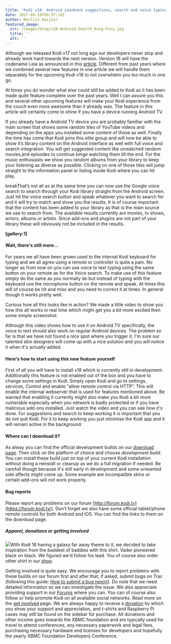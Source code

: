 ```yaml
---
title: 'Kodi v18: Android Leanback suggestions, search and voice typing'
date: 2017-04-28T09:37:14Z
author: Martijn Kaijser
featured_image:
  src: /images/blog/v18-Android-Search_Kung-Fury.jpg
  title: ''
  alt: ''
---
```

Although we released Kodi v17 not long ago our developers never stop and already work hard towards the next version. Version 18 will have the codename Leia as announced in this [article](/article/kodi-v18-leia). Different from past years where we combined several new features in one article we will handle them separately for the upcoming Kodi v18 to not overwhelm you too much in one go.

 At times you do wonder what else could still be added to Kodi as it has been made quite feature complete over the past years. Well I can assure you this and several other upcoming features will make your Kodi experience from the couch even more awesome than it already was. The feature in this article will certainly come to shine if you have a device running Android TV.

 If you already have a Android TV device you are probably familiar with the main screen that shows some random tiles of YouTube videos and depending on the apps you installed some content of those as well. Finally the time has come that Kodi joins this elite group and will now be able to show it’s library content on the Android interface as well with full voice and search integration. You will get suggested content like unwatched random movies,and episodes to continue binge watching them till the end. For the music enthusiasts we show you random albums from your library to keep your listening as diverse as possible. Clicking on one of those tiles will jump straight to the information panel or listing inside Kodi where you can hit play.

 breakThat’s not all as at the same time you can now use the Google voice search to search through your Kodi library straight from the Android screen. Just hit the voice search button and speak whatever you want to search for and it will try to match and show you the results. It is of course important that the content has been added to your library as that is the main source we use to search from. The available results currently are movies, tv shows, actors, albums or artists. Since add-ons and plugins are not part of your library these will obviously not be included in the results.

 **[gallery:1]**

 #### Wait, there's still more...

 For years we all have been grown used to the internal Kodi keyboard for typing and we all agree using a remote or controller is quite a pain. No longer as from now on you can use voice to text typing using the same button on your remote as for the Voice search. To make use of this feature simply do the same as you normally do but instead of typing with the keyboard use the microphone button on the remote and speak. At times this will of course be hit and miss and you need to correct it at times. In general though it works pretty well.

 Curious how all this looks like in action? We made a little video to show you how this all works in real time which might get you a bit more excited then some simple screenshot.

  Although this video shows how to use it on Android TV specifically, the voice to text should also work on regular Android devices. The problem so far is that we have not found a nice spot where you trigger it. I'm sure our talented skin designers will come up with a nice solution and you will notice it when it's actually added.

 #### Here's how to start using this new feature yourself

 First of all you will have to install v18 which is currently still in development. Additionally this feature is not enabled out of the box and you have to change some settings in Kodi. Simply open Kodi and go to settings, services, Control and enable “allow remote control via HTTP”. This will enable the internal webserver that is used for features mentioned above. Be warned that enabling it currently might also make you Kodi a bit more vulnerable especially when you network is badly protected or if you have malicious add-ons installed. Just watch the video and you can see how it's done. For suggestions and search to keep working it is important that you do not quit Kodi. For it to keep working you just minimise the Kodi app and it will remain active in the background.

 #### Where can I download it?

 As alway you can find the official development builds on our [download page](https://kodi.tv/download). Then click on the platform of choice and choose *development build*. You can install these build just on top of your current Kodi installation without doing a reinstall or cleanup as we do a full migration if needed. Be carefull though because it's still early in development and some unwanted side affects might come up. Some example are incompatible skins or certain add-ons will not work properly.

 #### Bug reports

 Please report any problems on our forum [http://forum.kodi.tv](https://forum.kodi.tv/). Don’t forget we also have some official tablet/phone remote controls for both Android and iOS. You can find the links to them on the download page.

 ##### Apparel, donations or getting involved

 [![](https://kodi.tv/sites/default/files/wysiwyg/uploads/kodi-black-on-black.png)](https://kodi.tv/product/kodi-apparel)With Kodi 18 having a galaxy far away theme to it, we decided to take inspiration from the baddest of baddies with this shirt. Vader pioneered black on black. We figured we'd follow his lead. You of course also order other shirt in our [shop](https://kodi.tv/store).

 Getting involved is quite easy. We encourage you to report problems with these builds on our forum first and after that, if asked, submit bugs on Trac (following this guide: [How to submit a bug report](https://kodi.wiki/view/HOW-TO:Submit_a_bug_report)). Do note that we need detailed information so we can investigate the issue. We also appreciate providing support in our [Forums](https://forum.kodi.tv/ "Kodi Forums") where you can. You can of course also follow or help promote Kodi on all available social networks. Read more on the [get involved](https://kodi.tv/get-involved) page. We are always happy to receive a [donation](https://kodi.tv/contribute/donate "Donate") by which you show your support and appreciation, and t-shirts and Raspberry Pi cases may still be found on the sidebar for purchase. All donations and other income goes towards the XBMC foundation and are typically used for travel to attend conferences, any necessary paperwork and legal fees, purchasing necessary hardware and licenses for developers and hopefully the yearly XBMC Foundation Developers Conference.

 